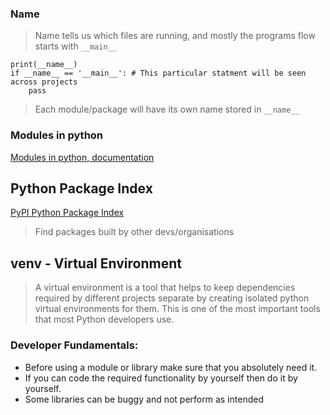 ### Name
> Name tells us which files are running, and mostly  the programs flow starts with ```__main__ ```
``` 
print(__name__)
if __name__ == '__main__': # This particular statment will be seen across projects
    pass 
``` 
> Each module/package will have its own name stored in ```__name__```


### Modules in python
[Modules in python, documentation](https://docs.python.org/3/py-modindex.html)

## Python Package Index 
[PyPI Python Package Index](https://pypi.org/)
>Find packages built by other devs/organisations

## venv - Virtual Environment
>A virtual environment is a tool that helps to keep dependencies required by different projects separate by creating isolated python virtual environments for them. This is one of the most important tools that most Python developers use.
> 


### Developer Fundamentals:
* Before using a module or library make sure that you absolutely need it.
* If you can code the required functionality by yourself then do it by yourself.
* Some libraries can be buggy and not perform as intended
 